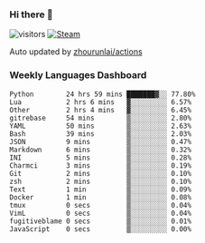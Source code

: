 ### Hi there 👋

![visitors](https://visitor-badge.glitch.me/badge?page_id=zhourunlai)
[![Steam](https://img.shields.io/badge/dynamic/json?label=Steam&query=%24.data.totalSubs&url=https%3A%2F%2Fapi.spencerwoo.com%2Fsubstats%2F%3Fsource%3DsteamGames%26queryKey%3D76561198285156854&suffix=%20Games&logo=steam&labelColor=134375&color=0b1a37&longCache=true)](http://steamcommunity.com/profiles/76561198285156854)

Auto updated by <a href="https://github.com/zhourunlai/zhourunlai/actions" target="_blank">zhourunlai/actions</a>

### Weekly Languages Dashboard

<!--PART:wakatime-->
```text
Python        24 hrs 59 mins ███████▓░░ 77.80%
Lua           2 hrs 6 mins   ▓░░░░░░░░░ 6.57%
Other         2 hrs 4 mins   ▓░░░░░░░░░ 6.45%
gitrebase     54 mins        ▒░░░░░░░░░ 2.80%
YAML          50 mins        ▒░░░░░░░░░ 2.63%
Bash          39 mins        ▒░░░░░░░░░ 2.03%
JSON          9 mins         ▒░░░░░░░░░ 0.47%
Markdown      6 mins         ▒░░░░░░░░░ 0.32%
INI           5 mins         ▒░░░░░░░░░ 0.28%
Charmci       3 mins         ▒░░░░░░░░░ 0.19%
Git           2 mins         ▒░░░░░░░░░ 0.10%
zsh           2 mins         ▒░░░░░░░░░ 0.10%
Text          1 min          ▒░░░░░░░░░ 0.09%
Docker        1 min          ▒░░░░░░░░░ 0.08%
tmux          0 secs         ▒░░░░░░░░░ 0.04%
VimL          0 secs         ▒░░░░░░░░░ 0.04%
fugitiveblame 0 secs         ▒░░░░░░░░░ 0.01%
JavaScript    0 secs         ▒░░░░░░░░░ 0.00%
```
<!--PART:wakatime-->
